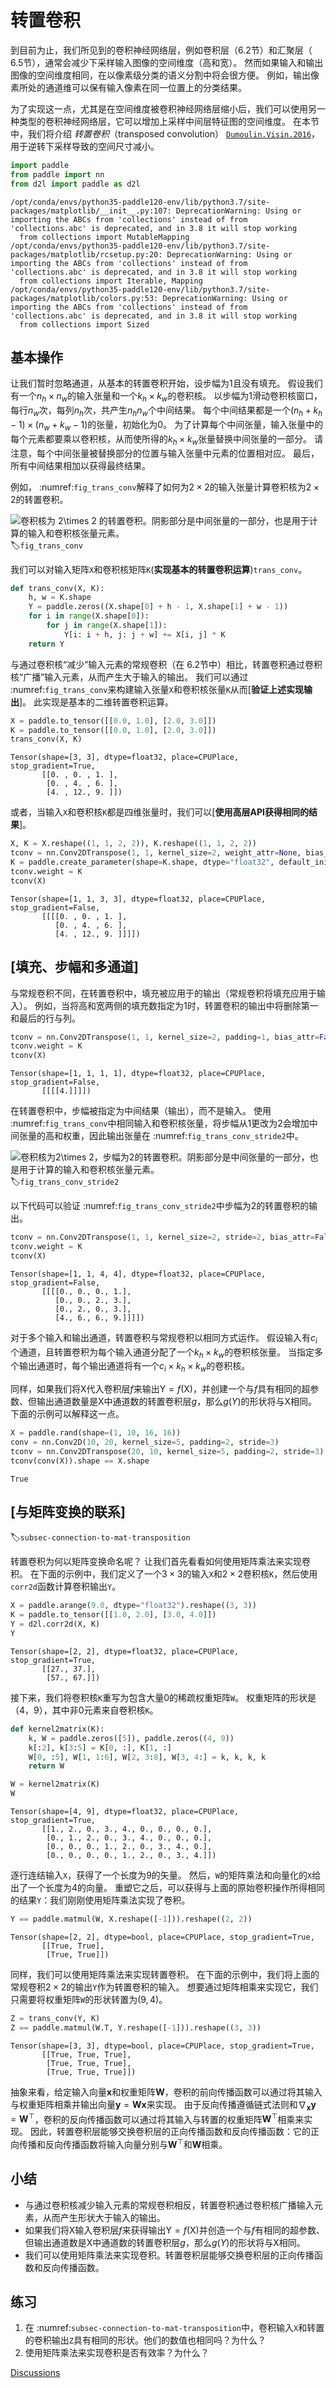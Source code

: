 # 转置卷积

到目前为止，我们所见到的卷积神经网络层，例如卷积层（6.2节）和汇聚层（ 6.5节），通常会减少下采样输入图像的空间维度（高和宽）。
然而如果输入和输出图像的空间维度相同，在以像素级分类的语义分割中将会很方便。
例如，输出像素所处的通道维可以保有输入像素在同一位置上的分类结果。

为了实现这一点，尤其是在空间维度被卷积神经网络层缩小后，我们可以使用另一种类型的卷积神经网络层，它可以增加上采样中间层特征图的空间维度。
在本节中，我们将介绍
*转置卷积*（transposed convolution） [`Dumoulin.Visin.2016`](https://zh.d2l.ai/chapter_references/zreferences.html#dumoulin-visin-2016)，
用于逆转下采样导致的空间尺寸减小。



```python
import paddle
from paddle import nn
from d2l import paddle as d2l
```

    /opt/conda/envs/python35-paddle120-env/lib/python3.7/site-packages/matplotlib/__init__.py:107: DeprecationWarning: Using or importing the ABCs from 'collections' instead of from 'collections.abc' is deprecated, and in 3.8 it will stop working
      from collections import MutableMapping
    /opt/conda/envs/python35-paddle120-env/lib/python3.7/site-packages/matplotlib/rcsetup.py:20: DeprecationWarning: Using or importing the ABCs from 'collections' instead of from 'collections.abc' is deprecated, and in 3.8 it will stop working
      from collections import Iterable, Mapping
    /opt/conda/envs/python35-paddle120-env/lib/python3.7/site-packages/matplotlib/colors.py:53: DeprecationWarning: Using or importing the ABCs from 'collections' instead of from 'collections.abc' is deprecated, and in 3.8 it will stop working
      from collections import Sized


## 基本操作

让我们暂时忽略通道，从基本的转置卷积开始，设步幅为1且没有填充。
假设我们有一个$n_h \times n_w$的输入张量和一个$k_h \times k_w$的卷积核。
以步幅为1滑动卷积核窗口，每行$n_w$次，每列$n_h$次，共产生$n_h n_w$个中间结果。
每个中间结果都是一个$(n_h + k_h - 1) \times (n_w + k_w - 1)$的张量，初始化为0。
为了计算每个中间张量，输入张量中的每个元素都要乘以卷积核，从而使所得的$k_h \times k_w$张量替换中间张量的一部分。
请注意，每个中间张量被替换部分的位置与输入张量中元素的位置相对应。
最后，所有中间结果相加以获得最终结果。

例如， :numref:`fig_trans_conv`解释了如何为$2\times 2$的输入张量计算卷积核为$2\times 2$的转置卷积。

![卷积核为 $2\times 2$ 的转置卷积。阴影部分是中间张量的一部分，也是用于计算的输入和卷积核张量元素。 ](../img/trans_conv.svg)
:label:`fig_trans_conv`

我们可以对输入矩阵`X`和卷积核矩阵`K`(**实现基本的转置卷积运算**)`trans_conv`。



```python
def trans_conv(X, K):
    h, w = K.shape
    Y = paddle.zeros((X.shape[0] + h - 1, X.shape[1] + w - 1))
    for i in range(X.shape[0]):
        for j in range(X.shape[1]):
            Y[i: i + h, j: j + w] += X[i, j] * K
    return Y
```

与通过卷积核“减少”输入元素的常规卷积（在 6.2节中）相比，转置卷积通过卷积核“广播”输入元素，从而产生大于输入的输出。
我们可以通过 :numref:`fig_trans_conv`来构建输入张量`X`和卷积核张量`K`从而[**验证上述实现输出**]。
此实现是基本的二维转置卷积运算。


```python
X = paddle.to_tensor([[0.0, 1.0], [2.0, 3.0]])
K = paddle.to_tensor([[0.0, 1.0], [2.0, 3.0]])
trans_conv(X, K)
```




    Tensor(shape=[3, 3], dtype=float32, place=CPUPlace, stop_gradient=True,
           [[0. , 0. , 1. ],
            [0. , 4. , 6. ],
            [4. , 12., 9. ]])



或者，当输入`X`和卷积核`K`都是四维张量时，我们可以[**使用高层API获得相同的结果**]。


```python
X, K = X.reshape((1, 1, 2, 2)), K.reshape((1, 1, 2, 2))
tconv = nn.Conv2DTranspose(1, 1, kernel_size=2, weight_attr=None, bias_attr=False)
K = paddle.create_parameter(shape=K.shape, dtype="float32", default_initializer=paddle.nn.initializer.Assign(K))
tconv.weight = K
tconv(X)
```




    Tensor(shape=[1, 1, 3, 3], dtype=float32, place=CPUPlace, stop_gradient=False,
           [[[[0. , 0. , 1. ],
              [0. , 4. , 6. ],
              [4. , 12., 9. ]]]])



## [**填充、步幅和多通道**]

与常规卷积不同，在转置卷积中，填充被应用于的输出（常规卷积将填充应用于输入）。
例如，当将高和宽两侧的填充数指定为1时，转置卷积的输出中将删除第一和最后的行与列。


```python
tconv = nn.Conv2DTranspose(1, 1, kernel_size=2, padding=1, bias_attr=False)
tconv.weight = K
tconv(X)
```




    Tensor(shape=[1, 1, 1, 1], dtype=float32, place=CPUPlace, stop_gradient=False,
           [[[[4.]]]])



在转置卷积中，步幅被指定为中间结果（输出），而不是输入。
使用 :numref:`fig_trans_conv`中相同输入和卷积核张量，将步幅从1更改为2会增加中间张量的高和权重，因此输出张量在 :numref:`fig_trans_conv_stride2`中。

![卷积核为$2\times 2$，步幅为2的转置卷积。阴影部分是中间张量的一部分，也是用于计算的输入和卷积核张量元素。](../img/trans_conv_stride2.svg)
:label:`fig_trans_conv_stride2`

以下代码可以验证 :numref:`fig_trans_conv_stride2`中步幅为2的转置卷积的输出。


```python
tconv = nn.Conv2DTranspose(1, 1, kernel_size=2, stride=2, bias_attr=False)
tconv.weight = K
tconv(X)
```




    Tensor(shape=[1, 1, 4, 4], dtype=float32, place=CPUPlace, stop_gradient=False,
           [[[[0., 0., 0., 1.],
              [0., 0., 2., 3.],
              [0., 2., 0., 3.],
              [4., 6., 6., 9.]]]])



对于多个输入和输出通道，转置卷积与常规卷积以相同方式运作。
假设输入有$c_i$个通道，且转置卷积为每个输入通道分配了一个$k_h\times k_w$的卷积核张量。
当指定多个输出通道时，每个输出通道将有一个$c_i\times k_h\times k_w$的卷积核。

同样，如果我们将$\mathsf{X}$代入卷积层$f$来输出$\mathsf{Y}=f(\mathsf{X})$，并创建一个与$f$具有相同的超参数、但输出通道数量是$\mathsf{X}$中通道数的转置卷积层$g$，那么$g(Y)$的形状将与$\mathsf{X}$相同。
下面的示例可以解释这一点。


```python
X = paddle.rand(shape=(1, 10, 16, 16))
conv = nn.Conv2D(10, 20, kernel_size=5, padding=2, stride=3)
tconv = nn.Conv2DTranspose(20, 10, kernel_size=5, padding=2, stride=3)
tconv(conv(X)).shape == X.shape
```




    True



## [**与矩阵变换的联系**]
:label:`subsec-connection-to-mat-transposition`

转置卷积为何以矩阵变换命名呢？
让我们首先看看如何使用矩阵乘法来实现卷积。
在下面的示例中，我们定义了一个$3\times 3$的输入`X`和$2\times 2$卷积核`K`，然后使用`corr2d`函数计算卷积输出`Y`。


```python
X = paddle.arange(9.0, dtype="float32").reshape((3, 3))
K = paddle.to_tensor([[1.0, 2.0], [3.0, 4.0]])
Y = d2l.corr2d(X, K)
Y
```




    Tensor(shape=[2, 2], dtype=float32, place=CPUPlace, stop_gradient=True,
           [[27., 37.],
            [57., 67.]])



接下来，我们将卷积核`K`重写为包含大量0的稀疏权重矩阵`W`。
权重矩阵的形状是（$4$，$9$），其中非0元素来自卷积核`K`。


```python
def kernel2matrix(K):
    k, W = paddle.zeros([5]), paddle.zeros((4, 9))
    k[:2], k[3:5] = K[0, :], K[1, :]
    W[0, :5], W[1, 1:6], W[2, 3:8], W[3, 4:] = k, k, k, k
    return W

W = kernel2matrix(K)
W
```




    Tensor(shape=[4, 9], dtype=float32, place=CPUPlace, stop_gradient=True,
           [[1., 2., 0., 3., 4., 0., 0., 0., 0.],
            [0., 1., 2., 0., 3., 4., 0., 0., 0.],
            [0., 0., 0., 1., 2., 0., 3., 4., 0.],
            [0., 0., 0., 0., 1., 2., 0., 3., 4.]])



逐行连结输入`X`，获得了一个长度为9的矢量。
然后，`W`的矩阵乘法和向量化的`X`给出了一个长度为4的向量。
重塑它之后，可以获得与上面的原始卷积操作所得相同的结果`Y`：我们刚刚使用矩阵乘法实现了卷积。


```python
Y == paddle.matmul(W, X.reshape([-1])).reshape((2, 2))
```




    Tensor(shape=[2, 2], dtype=bool, place=CPUPlace, stop_gradient=True,
           [[True, True],
            [True, True]])



同样，我们可以使用矩阵乘法来实现转置卷积。
在下面的示例中，我们将上面的常规卷积$2 \times 2$的输出`Y`作为转置卷积的输入。
想要通过矩阵相乘来实现它，我们只需要将权重矩阵`W`的形状转置为$(9, 4)$。


```python
Z = trans_conv(Y, K)
Z == paddle.matmul(W.T, Y.reshape([-1])).reshape((3, 3))
```




    Tensor(shape=[3, 3], dtype=bool, place=CPUPlace, stop_gradient=True,
           [[True, True, True],
            [True, True, True],
            [True, True, True]])



抽象来看，给定输入向量$\mathbf{x}$和权重矩阵$\mathbf{W}$，卷积的前向传播函数可以通过将其输入与权重矩阵相乘并输出向量$\mathbf{y}=\mathbf{W}\mathbf{x}$来实现。
由于反向传播遵循链式法则和$\nabla_{\mathbf{x}}\mathbf{y}=\mathbf{W}^\top$，卷积的反向传播函数可以通过将其输入与转置的权重矩阵$\mathbf{W}^\top$相乘来实现。
因此，转置卷积层能够交换卷积层的正向传播函数和反向传播函数：它的正向传播和反向传播函数将输入向量分别与$\mathbf{W}^\top$和$\mathbf{W}$相乘。

## 小结

* 与通过卷积核减少输入元素的常规卷积相反，转置卷积通过卷积核广播输入元素，从而产生形状大于输入的输出。
* 如果我们将$\mathsf{X}$输入卷积层$f$来获得输出$\mathsf{Y}=f(\mathsf{X})$并创造一个与$f$有相同的超参数、但输出通道数是$\mathsf{X}$中通道数的转置卷积层$g$，那么$g(Y)$的形状将与$\mathsf{X}$相同。
* 我们可以使用矩阵乘法来实现卷积。转置卷积层能够交换卷积层的正向传播函数和反向传播函数。

## 练习

1. 在 :numref:`subsec-connection-to-mat-transposition`中，卷积输入`X`和转置的卷积输出`Z`具有相同的形状。他们的数值也相同吗？为什么？
1. 使用矩阵乘法来实现卷积是否有效率？为什么？


[Discussions](https://discuss.d2l.ai/t/3302)
